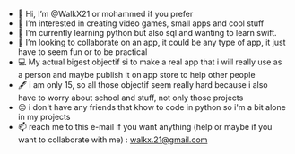- 👋 Hi, I’m @WalkX21 or mohammed if you prefer
- 👀 I’m interested in creating video games, small apps and cool stuff
- 🌱 I’m currently learning python but also sql and wanting to learn swift.
- 💞️ I’m looking to collaborate on an app, it could be any type of app, it just have to seem fun or to be practical
- 💻 My actual bigest objectif si to make a real app that i will really use as a person and maybe publish it on app store to help other people
- 🖋️ i am only 15, so all those objectif seem really hard because i also have to worry about school and stuff, not only those projects
- 😔 i don't have any friends that khow to code in python so i'm a bit alone in my projects
- 📫 reach me to this e-mail if you want anything (help or maybe if you want to collaborate with me) : walkx.21@gmail.com

<!---
WalkX21/WalkX21 is a ✨ special ✨ repository because its `README.md` (this file) appears on your GitHub profile.
You can click the Preview link to take a look at your changes.
--->
